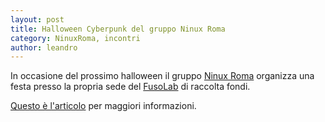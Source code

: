 ```yaml
---
layout: post
title: Halloween Cyberpunk del gruppo Ninux Roma
category: NinuxRoma, incontri
author: leandro
---
```


In occasione del prossimo halloween il gruppo
[Ninux Roma](https://www.ninux.org) organizza una festa presso la
propria sede del [FusoLab](http://www.fusolab.net/) di raccolta fondi.

[Questo è l'articolo](https://blog.ninux.org/2015/10/13/halloween-cyberpunk-2015/)
per maggiori informazioni.
